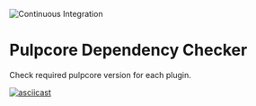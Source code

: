 ![Continuous Integration](https://github.com/fao89/pdc/workflows/Continuous%20Integration/badge.svg)

# Pulpcore Dependency Checker

Check required pulpcore version for each plugin.

[![asciicast](https://asciinema.org/a/333488.svg)](https://asciinema.org/a/333488)
